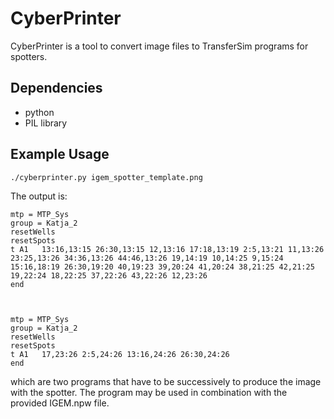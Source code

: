 # CyberPrinter

CyberPrinter is a tool to convert image files to TransferSim programs for
spotters.

## Dependencies

*  python
* PIL library

## Example Usage

`./cyberprinter.py igem_spotter_template.png`

The output is:

```
mtp = MTP_Sys
group = Katja_2
resetWells
resetSpots
t A1   13:16,13:15 26:30,13:15 12,13:16 17:18,13:19 2:5,13:21 11,13:26 23:25,13:26 34:36,13:26 44:46,13:26 19,14:19 10,14:25 9,15:24 15:16,18:19 26:30,19:20 40,19:23 39,20:24 41,20:24 38,21:25 42,21:25 19,22:24 18,22:25 37,22:26 43,22:26 12,23:26
end



mtp = MTP_Sys
group = Katja_2
resetWells
resetSpots
t A1   17,23:26 2:5,24:26 13:16,24:26 26:30,24:26
end
```
  
which are two programs that have to be successively to produce the image with
the spotter.  The program may be used in combination with the provided IGEM.npw
file.
